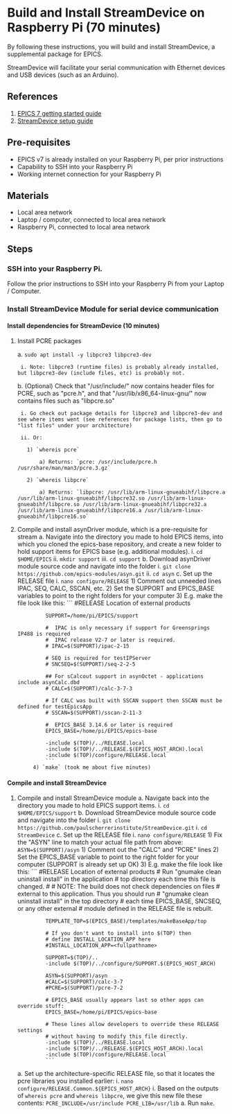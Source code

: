 # Build and Install StreamDevice on Raspberry Pi (70 minutes)
By following these instructions, you will build and install StreamDevice, a supplemental package for EPICS. 

StreamDevice will facilitate your serial communication with Ethernet devices and USB devices (such as an Arduino).

## References
1. [EPICS 7 getting started guide](https://docs.epics-controls.org/projects/how-tos/en/latest/getting-started/installation.html)
1. [StreamDevice setup guide](https://paulscherrerinstitute.github.io/StreamDevice/setup.html)

## Pre-requisites
* EPICS v7 is already installed on your Raspberry Pi, per prior instructions
* Capability to SSH into your Raspberry Pi
* Working internet connection for your Raspberry Pi

## Materials
* Local area network
* Laptop / computer, connected to local area network
* Raspberry Pi, connected to local area network

## Steps
### SSH into your Raspberry Pi.

Follow the prior instructions to SSH into your Raspberry Pi from your Laptop / Computer.

### Install StreamDevice Module for serial device communication

#### Install dependencies for StreamDevice (10 minutes)
1. Install PCRE packages

    a. `sudo apt install -y libpcre3 libpcre3-dev`
        
        i. Note: libpcre3 (runtime files) is probably already installed, but libpcre3-dev (include files, etc) is probably not.
        
    b. (Optional) Check that "/usr/include/" now contains header files for PCRE, such as "pcre.h", and that "/usr/lib/x86_64-linux-gnu/" now contains files such as "libpcre.so"
        
        i. Go check out package details for libpcre3 and libpcre3-dev and see where items went (see references for package lists, then go to "list files" under your architecture)
        
        ii. Or:
        
          1) `whereis pcre`
          
              a) Returns: `pcre: /usr/include/pcre.h /usr/share/man/man3/pcre.3.gz`
          
          2) `whereis libpcre`
             
              a) Returns: `libpcre: /usr/lib/arm-linux-gnueabihf/libpcre.a /usr/lib/arm-linux-gnueabihf/libpcre32.so /usr/lib/arm-linux-gnueabihf/libpcre.so /usr/lib/arm-linux-gnueabihf/libpcre32.a /usr/lib/arm-linux-gnueabihf/libpcre16.a /usr/lib/arm-linux-gnueabihf/libpcre16.so`
1. Compile and install asynDriver module, which is a pre-requisite for stream
    a. Navigate into the directory you made to hold EPICS items, into which you cloned the epics-base repository, and create a new folder to hold support items for EPICS base (e.g. additional modules).
        i. `cd $HOME/EPICS`
        ii. `mkdir support`
        iii. `cd support`
    b. Download asynDriver module source code and navigate into the folder
        i. `git clone https://github.com/epics-modules/asyn.git`
        ii. `cd asyn`
    c. Set up the RELEASE file
        i. `nano configure/RELEASE`
            1) Comment out unneeded lines IPAC, SEQ, CALC, SSCAN, etc.
            2) Set the SUPPORT and EPICS_BASE variables to point to the right folders for your computer
            3) E.g. make the file look like this:
                ```
                #RELEASE Location of external products
                
                SUPPORT=/home/pi/EPICS/support
                
                #  IPAC is only necessary if support for Greensprings IP488 is required
                #  IPAC release V2-7 or later is required.
                # IPAC=$(SUPPORT)/ipac-2-15
                
                # SEQ is required for testIPServer
                # SNCSEQ=$(SUPPORT)/seq-2-2-5
                
                ## For sCalcout support in asynOctet - applications include asynCalc.dbd
                # CALC=$(SUPPORT)/calc-3-7-3
                
                # If CALC was built with SSCAN support then SSCAN must be defined for testEpicsApp
                # SSCAN=$(SUPPORT)/sscan-2-11-3
                
                #  EPICS_BASE 3.14.6 or later is required
                EPICS_BASE=/home/pi/EPICS/epics-base
                
                -include $(TOP)/../RELEASE.local
                -include $(TOP)/../RELEASE.$(EPICS_HOST_ARCH).local
                -include $(TOP)/configure/RELEASE.local
                ```
            4) `make` (took me about five minutes)
#### Compile and install StreamDevice
1. Compile and install StreamDevice module
    a. Navigate back into the directory you made to hold EPICS support items.
        i. `cd $HOME/EPICS/support`
    b. Download StreamDevice module source code and navigate into the folder
        i. `git clone https://github.com/paulscherrerinstitute/StreamDevice.git`
        i. `cd StreamDevice` 
    c. Set up the RELEASE file
        i. `nano configure/RELEASE`
            1) Fix the "ASYN" line to match your actual file path from above: `ASYN=$(SUPPORT)/asyn`
            1) Comment out the "CALC" and "PCRE" lines
            2) Set the EPICS_BASE variable to point to the right folder for your computer (SUPPORT is already set up OK)
            3) E.g. make the file look like this:
                ```
                #RELEASE Location of external products
                # Run "gnumake clean uninstall install" in the application
                # top directory each time this file is changed.
                #
                # NOTE: The build does not check dependencies on files
                # external to this application. Thus you should run
                # "gnumake clean uninstall install" in the top directory
                # each time EPICS_BASE, SNCSEQ, or any other external
                # module defined in the RELEASE file is rebuilt.

                TEMPLATE_TOP=$(EPICS_BASE)/templates/makeBaseApp/top

                # If you don't want to install into $(TOP) then
                # define INSTALL_LOCATION_APP here
                #INSTALL_LOCATION_APP=<fullpathname>

                SUPPORT=$(TOP)/..
                -include $(TOP)/../configure/SUPPORT.$(EPICS_HOST_ARCH)

                ASYN=$(SUPPORT)/asyn
                #CALC=$(SUPPORT)/calc-3-7
                #PCRE=$(SUPPORT)/pcre-7-2

                # EPICS_BASE usually appears last so other apps can override stuff:
                EPICS_BASE=/home/pi/EPICS/epics-base

                # These lines allow developers to override these RELEASE settings
                # without having to modify this file directly.
                -include $(TOP)/../RELEASE.local
                -include $(TOP)/../RELEASE.$(EPICS_HOST_ARCH).local
                -include $(TOP)/configure/RELEASE.local
                ```
    a. Set up the architecture-specific RELEASE file, so that it locates the pcre libraries you installed earlier:
        i. `nano configure/RELEASE.Common.${EPICS_HOST_ARCH}`
            i. Based on the outputs of `whereis pcre` and `whereis libpcre`, we give this new file these contents:
            ```
            PCRE_INCLUDE=/usr/include
            PCRE_LIB=/usr/lib
            ```
    a. Run `make`.
    
